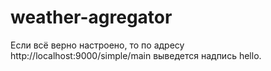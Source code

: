 # weather-agregator
Если всё верно настроено, то по адресу http://localhost:9000/simple/main выведется надпись hello.
